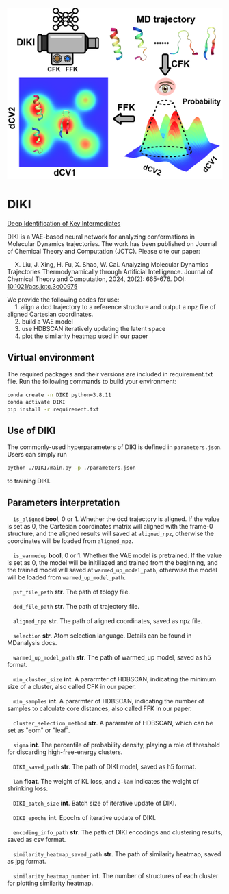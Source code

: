 ![header](images/toc.jpg)
# DIKI
[Deep Identification of Key Intermediates](https://github.com/Psygoal/Deep-Identification-of-Key-Intermediates-DIKI/)

DIKI is a VAE-based neural network for analyzing conformations in Molecular Dynamics trajectories.
The work has been published on Journal of Chemical Theory and Computation (JCTC). Please cite our 
paper:  
  
&ensp;&ensp; X. Liu, J. Xing, H. Fu, X. Shao, W. Cai. Analyzing Molecular Dynamics Trajectories Thermodynamically through Artificial Intelligence. Journal of Chemical Theory and Computation, 2024, 20(2): 665-676. DOI: [10.1021/acs.jctc.3c00975  ](http://dx.doi.org/10.1021/acs.jctc.3c00975)

We provide the following codes for use:  
&ensp;&ensp; 1. align a dcd trajectory to a reference structure and output a npz file of aligned Cartesian coordinates.  
&ensp;&ensp; 2. build a VAE model  
&ensp;&ensp; 3. use HDBSCAN iteratively updating the latent space  
&ensp;&ensp; 4. plot the similarity heatmap used in our paper  

## Virtual environment  
The required packages and their versions are included in requirement.txt file. Run the following commands to build your environment:  
```bash
conda create -n DIKI python=3.8.11  
conda activate DIKI  
pip install -r requirement.txt
```

## Use of DIKI
The commonly-used hyperparameters of DIKI is defined in ```parameters.json```. Users can simply run
```bash
python ./DIKI/main.py -p ./parameters.json
```
to training DIKI.

## Parameters interpretation
&ensp;&ensp;```is_aligned``` **bool**, 0 or 1. Whether the dcd trajectory is aligned. If the value is set as 0, the Cartesian coordinates matrix will aligned with the frame-0 structure, and the aligned results will saved at ```aligned_npz```, otherwise the coordinates will be loaded from ```aligned_npz```.  
<br/> 
&ensp;&ensp;```is_warmedup``` **bool**, 0 or 1. Whether the VAE model is pretrained. If the value is set as 0, the model will be initiliazed and trained from the beginning, and the trained model will saved at ```warmed_up_model_path```, otherwise the model will be loaded from ```warmed_up_model_path```.   
<br/> 
&ensp;&ensp;```psf_file_path``` **str**. The path of tology file.    
<br/> 
&ensp;&ensp;```dcd_file_path``` **str**. The path of trajectory file.    
<br/> 
&ensp;&ensp;```aligned_npz``` **str**. The path of aligned coordinates, saved as npz file.    
<br/> 
&ensp;&ensp;```selection``` **str**. Atom selection language. Details can be found in MDanalysis docs.   
<br/>
&ensp;&ensp;```warmed_up_model_path``` **str**. The path of warmed_up model, saved as h5 format.   
<br/>
&ensp;&ensp;```min_cluster_size``` **int**. A pararmter of HDBSCAN, indicating the minimum size of a cluster, also called CFK in our paper.   
<br/>
&ensp;&ensp;```min_samples``` **int**. A pararmter of HDBSCAN, indicating the number of samples to calculate core distances, also called FFK in our paper.       
<br/>
&ensp;&ensp;```cluster_selection_method``` **str**. A pararmter of HDBSCAN, which can be set as "eom" or "leaf".    
<br/>
&ensp;&ensp;```sigma``` **int**. The percentile of probability density, playing a role of threshold for discarding high-free-energy clusters.    
<br/>
&ensp;&ensp;```DIKI_saved_path``` **str**. The path of DIKI model, saved as h5 format.     
<br/>
&ensp;&ensp;```lam``` **float**. The weight of KL loss, and ```2-lam``` indicates the weight of shrinking loss.    
<br/>
&ensp;&ensp;```DIKI_batch_size``` **int**. Batch size of iterative update of DIKI.    
<br/>
&ensp;&ensp;```DIKI_epochs``` **int**. Epochs of iterative update of DIKI.     
<br/>
&ensp;&ensp;```encoding_info_path``` **str**. The path of DIKI encodings and clustering results, saved as csv format.     
<br/>
&ensp;&ensp;```similarity_heatmap_saved_path``` **str**. The path of similarity heatmap, saved as jpg format.     
<br/>
&ensp;&ensp;```similarity_heatmap_number``` **int**. The number of structures of each cluster for plotting similarity heatmap.
